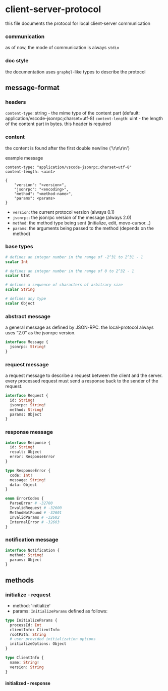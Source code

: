 # client-server-protocol

this file documents the protocol for local client-server communication

### communication

as of now, the mode of communication is always `stdio`

### doc style

the documentation uses `graphql`-like types to describe the protocol

## message-format

### headers

`content-type`: string - the mime type of the content part (default: application/vscode-jsonrpc;charset=utf-8)
`content-length`: uint - the length of the content part in bytes. this header is required

### content

the content is found after the first double newline ('\r\n\r\n')

example message

```
content-type: "application/vscode-jsonrpc;charset=utf-8"
content-length: <uint>

{
    "version": "<version>",
    "jsonrpc": "<encoding>",
    "method": "<method-name>",
    "params": <params>
}
```

- `version`: the current protocol version (always 0.1)
- `jsonrpc`: the jsonrpc version of the message (always 2.0)
- `method`: the method type being sent (initialize, edit, move-cursor...)
- `params`: the arguments being passed to the method (depends on the method)

### base types

```graphql
# defines an integer number in the range of -2^31 to 2^31 - 1
scalar Int

# defines an integer number in the range of 0 to 2^32 - 1
scalar UInt

# defines a sequence of characters of arbitrary size
scalar String

# defines any type
scalar Object
```

### abstract message

a general message as defined by JSON-RPC. the local-protocol always
uses “2.0” as the jsonrpc version.

```graphql
interface Message {
  jsonrpc: String!
}
```

### request message

a request message to describe a request between the client and the server.
every processed request must send a response back to the sender of the request.

```graphql
interface Request {
  id: String!
  jsonrpc: String!
  method: String!
  params: Object
}
```

### response message

```graphql
interface Response {
  id: String!
  result: Object
  error: ResponseError
}

type ResponseError {
  code: Int!
  message: String!
  data: Object
}

enum ErrorCodes {
  ParseError # -32700
  InvalidRequest # -32600
  MethodNotFound # -32601
  InvalidParams # -32602
  InternalError # -32603
}
```

### notification message

```graphql
interface Notification {
  method: String!
  params: Object
}
```

## methods

### initialize - request

- method: 'initialize'
- params: `InitializeParams` defined as follows:

```graphql
type InitializeParams {
  processId: Int
  clientInfo: ClientInfo
  rootPath: String
  # user provided initialization options
  initializeOptions: Object
}

type ClientInfo {
  name: String!
  version: String
}
```

#### initialized - response
